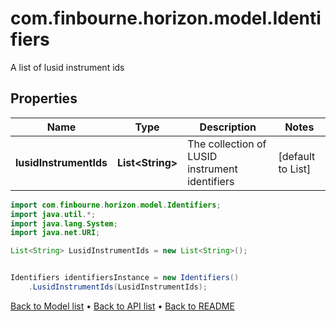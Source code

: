 # com.finbourne.horizon.model.Identifiers
A list of lusid instrument ids

## Properties

Name | Type | Description | Notes
------------ | ------------- | ------------- | -------------
**lusidInstrumentIds** | **List&lt;String&gt;** | The collection of LUSID instrument identifiers | [default to List<String>]

```java
import com.finbourne.horizon.model.Identifiers;
import java.util.*;
import java.lang.System;
import java.net.URI;

List<String> LusidInstrumentIds = new List<String>();


Identifiers identifiersInstance = new Identifiers()
    .LusidInstrumentIds(LusidInstrumentIds);
```


[Back to Model list](../README.md#documentation-for-models) &#8226; [Back to API list](../README.md#documentation-for-api-endpoints) &#8226; [Back to README](../README.md)
